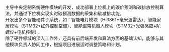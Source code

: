 主导中央定制系统硬件模块的开发，成功部署上位机上的碳价预测和碳排放控制算法，并通过下位机实现实时碳预测数据的采集和碳减排功能。<br>
开发出多个智能硬件子系统，如：智能电灯模块（Hi3861+毫米波雷达）、智能家居模块（STM32+红外控制空调）、智能窗帘机器人模块（STM32+光强感应+陀螺仪+电机控制）。<br>
除了硬件领域的深入工作外，还具有前后端开发和算法方面的基础认知，能够与其他模块负责人协同工作，根据项目进展适时调整策略和计划。<br>
